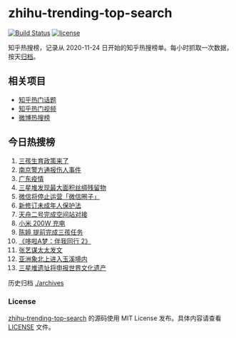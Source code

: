 # zhihu-trending-top-search

[![Build Status](https://github.com/justjavac/zhihu-trending-top-search/workflows/ci/badge.svg?branch=main)](https://github.com/justjavac/zhihu-trending-top-search/actions)
[![license](https://img.shields.io/github/license/justjavac/zhihu-trending-top-search)](https://github.com/justjavac/zhihu-trending-top-search/blob/main/LICENSE)

知乎热搜榜，记录从 2020-11-24 日开始的知乎热搜榜单。每小时抓取一次数据，按天[归档](./archives)。

## 相关项目

- [知乎热门话题](https://github.com/justjavac/zhihu-trending-hot-questions)
- [知乎热门视频](https://github.com/justjavac/zhihu-trending-hot-video)
- [微博热搜榜](https://github.com/justjavac/weibo-trending-hot-search)

## 今日热搜榜

<!-- BEGIN -->
<!-- 最后更新时间 Mon May 31 2021 18:41:27 GMT+0800 (China Standard Time) -->

1. [三孩生育政策来了](https://www.zhihu.com/search?q=三孩政策)
2. [南京警方通报伤人事件](https://www.zhihu.com/search?q=南京新街口)
3. [广东疫情](https://www.zhihu.com/search?q=广东疫情)
4. [三星堆发现最大面积丝绸残留物](https://www.zhihu.com/search?q=三星堆)
5. [微信将停止运营「微信圈子」](https://www.zhihu.com/search?q=微信圈子)
6. [新修订未成年人保护法](https://www.zhihu.com/search?q=未成年人保护法)
7. [天舟二号完成空间站对接](https://www.zhihu.com/search?q=天舟二号)
8. [小米 200W 充电](https://www.zhihu.com/search?q=小米电池)
9. [陈婷 提前完成三孩任务](https://www.zhihu.com/search?q=张艺谋太太)
10. [《哆啦A梦：伴我同行 2》](https://www.zhihu.com/search?q=哆啦A梦：伴我同行2)
11. [张艺谋太太发文](https://www.zhihu.com/search?q=张艺谋太太)
12. [亚洲象北上进入玉溪境内](https://www.zhihu.com/search?q=亚洲象)
13. [三星堆遗址将申报世界文化遗产](https://www.zhihu.com/search?q=三星堆)

<!-- END -->

历史归档 [./archives](./archives)

### License

[zhihu-trending-top-search](https://github.com/justjavac/zhihu-trending-top-search)
的源码使用 MIT License 发布。具体内容请查看 [LICENSE](./LICENSE) 文件。
